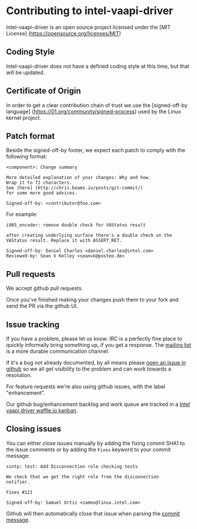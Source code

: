 # Contributing to intel-vaapi-driver

Intel-vaapi-driver is an open source project licensed under the [MIT License] (https://opensource.org/licenses/MIT)

## Coding Style

Intel-vaapi-driver does not have a defined coding style at this time, but that will be updated.

## Certificate of Origin

In order to get a clear contribution chain of trust we use the [signed-off-by language] (https://01.org/community/signed-process)
used by the Linux kernel project.

## Patch format

Beside the signed-off-by footer, we expect each patch to comply with the following format:

```
<component>: Change summary

More detailed explanation of your changes: Why and how.
Wrap it to 72 characters.
See [here] (http://chris.beams.io/posts/git-commit/)
for some more good advices.

Signed-off-by: <contributor@foo.com>
```

For example:

```
i965_encoder: remove double check for VAStatus result
    
after creating underlying surface there's a double check on the
VAStatus result. Replace it with ASSERT_RET.
    
Signed-off-by: Daniel Charles <daniel.charles@intel.com>
Reviewed-by: Sean V Kelley <seanvk@posteo.de>
```

## Pull requests

We accept github pull requests.

Once you've finished making your changes push them to your fork and send the PR via the github UI.

## Issue tracking

If you have a problem, please let us know.  IRC is a perfectly fine place
to quickly informally bring something up, if you get a response.  The
[mailing list](https://lists.01.org/mailman/listinfo/intel-vaapi-media)
is a more durable communication channel.

If it's a bug not already documented, by all means please [open an
issue in github](https://github.com/01org/intel-vaapi-driver/issues/new) so we all get visibility
to the problem and can work towards a resolution.

For feature requests we're also using github issues, with the label
"enhancement".

Our github bug/enhancement backlog and work queue are tracked in a
[Intel vaapi driver waffle.io kanban](https://waffle.io/01org/intel-vaapi-driver).

## Closing issues

You can either close issues manually by adding the fixing commit SHA1 to the issue
comments or by adding the `Fixes` keyword to your commit message:

```
ssntp: test: Add Disconnection role checking tests

We check that we get the right role from the disconnection
notifier.

Fixes #121

Signed-off-by: Samuel Ortiz <sameo@linux.intel.com>
```

Github will then automatically close that issue when parsing the
[commit message](https://help.github.com/articles/closing-issues-via-commit-messages/).
